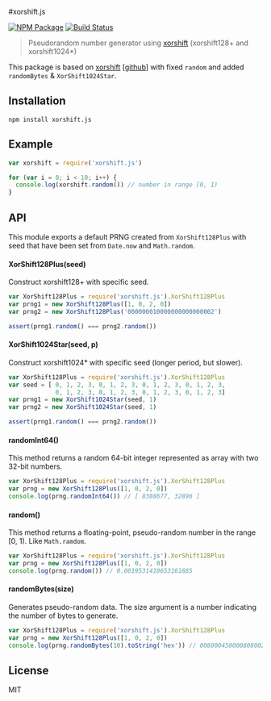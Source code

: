 #xorshift.js

[![NPM Package](https://img.shields.io/npm/v/xorshift.js.svg?style=flat-square)](https://www.npmjs.org/package/xorshift.js)
[![Build Status](https://img.shields.io/travis/fanatid/xorshift.js.svg?branch=master&style=flat-square)](https://travis-ci.org/fanatid/xorshift.js)

> Pseudorandom number generator using [xorshift](http://xorshift.di.unimi.it/) (xorshift128+ and xorshift1024*)

This package is based on [xorshift](https://www.npmjs.com/package/xorshift) [[github](https://github.com/AndreasMadsen/xorshift)] with fixed `random` and added `randomBytes` & `XorShift1024Star`.

## Installation

```shell
npm install xorshift.js
```

## Example

```js
var xorshift = require('xorshift.js')

for (var i = 0; i < 10; i++) {
  console.log(xorshift.random()) // number in range [0, 1)
}
```

## API

This module exports a default PRNG created from `XorShift128Plus` with seed that have been set from `Date.now` and `Math.random`.

#### XorShift128Plus(seed)

Construct xorshift128+ with specific seed.

```js
var XorShift128Plus = require('xorshift.js').XorShift128Plus
var prng1 = new XorShift128Plus([1, 0, 2, 0])
var prng2 = new XorShift128Plus('000000010000000000000002')

assert(prng1.random() === prng2.random())
```

#### XorShift1024Star(seed, p)

Construct xorshift1024* with specific seed (longer period, but slower).

```js
var XorShift128Plus = require('xorshift.js').XorShift128Plus
var seed = [ 0, 1, 2, 3, 0, 1, 2, 3, 0, 1, 2, 3, 0, 1, 2, 3,
             0, 1, 2, 3, 0, 1, 2, 3, 0, 1, 2, 3, 0, 1, 2, 3]
var prng1 = new XorShift1024Star(seed, 1)
var prng2 = new XorShift1024Star(seed, 1)

assert(prng1.random() === prng2.random())
```

#### randomInt64()

This method returns a random 64-bit integer represented as array with two 32-bit numbers.

```js
var XorShift128Plus = require('xorshift.js').XorShift128Plus
var prng = new XorShift128Plus([1, 0, 2, 0])
console.log(prng.randomInt64()) // [ 8388677, 32896 ]
```

#### random()

This method returns a floating-point, pseudo-random number in the range [0, 1). Like `Math.ramdom`.

```js
var XorShift128Plus = require('xorshift.js').XorShift128Plus
var prng = new XorShift128Plus([1, 0, 2, 0])
console.log(prng.random()) // 0.0019531410653161885
```

#### randomBytes(size)

Generates pseudo-random data. The size argument is a number indicating the number of bytes to generate.

```js
var XorShift128Plus = require('xorshift.js').XorShift128Plus
var prng = new XorShift128Plus([1, 0, 2, 0])
console.log(prng.randomBytes(10).toString('hex')) // 00800045000080800200
```

## License

MIT
